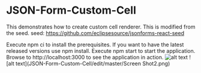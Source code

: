 # JSON-Form-Custom-Cell
This demonstrates how to create custom cell renderer. This is modified from the seed.
seed: https://github.com/eclipsesource/jsonforms-react-seed 

Execute npm ci to install the prerequisites. If you want to have the latest released versions use npm install.
Execute npm start to start the application.
Browse to http://localhost:3000 to see the application in action.
![alt text](JSON-Form-Custom-Cell/edit/master/ScreenShot1.png)
![alt text](JSON-Form-Custom-Cell/edit/master/Screen Shot2.png)
